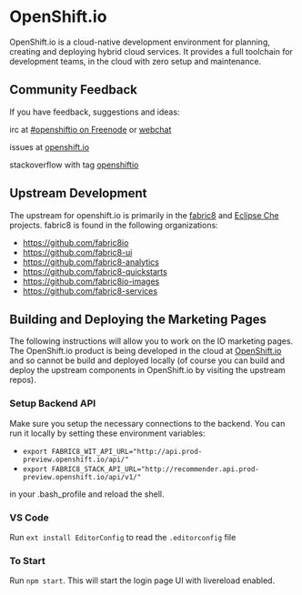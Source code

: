 # OpenShift.io

OpenShift.io is a cloud-native development environment for planning, creating and deploying hybrid cloud services. It provides a full toolchain for development teams, in the cloud with zero setup and maintenance.

## Community Feedback

If you have feedback, suggestions and ideas:

irc at [\#openshiftio on Freenode](irc://freenode.org/#openshiftio) or [webchat](http://webchat.freenode.net/?channels=%23openshiftio)

issues at [openshift.io](https://github.com/openshiftio/openshift.io/issues)

stackoverflow with tag [openshiftio](http://stackoverflow.com/questions/tagged/openshiftio)

## Upstream Development

The upstream for openshift.io is primarily in the [fabric8](https://fabric8.io) and [Eclipse Che](https://github.com/eclipse/che) projects.
fabric8 is found in the following organizations:

* <https://github.com/fabric8io>
* <https://github.com/fabric8-ui>
* <https://github.com/fabric8-analytics>
* <https://github.com/fabric8-quickstarts>
* <https://github.com/fabric8io-images>
* <https://github.com/fabric8-services>

## Building and Deploying the Marketing Pages

The following instructions will allow you to work on the IO marketing pages. The OpenShift.io product is being developed in the cloud at [OpenShift.io](https://openshift.io/) and so cannot be build and deployed locally (of course you can build and deploy the upstream components in OpenShift.io by visiting the upstream repos). 

### Setup Backend API

Make sure you setup the necessary connections to the backend. You can run it locally by setting these environment variables:

* `export FABRIC8_WIT_API_URL="http://api.prod-preview.openshift.io/api/"`
* `export FABRIC8_STACK_API_URL="http://recommender.api.prod-preview.openshift.io/api/v1/"`

in your .bash_profile and reload the shell.

### VS Code

Run `ext install EditorConfig` to read the `.editorconfig` file

### To Start

Run `npm start`. This will start the login page UI with livereload enabled.
